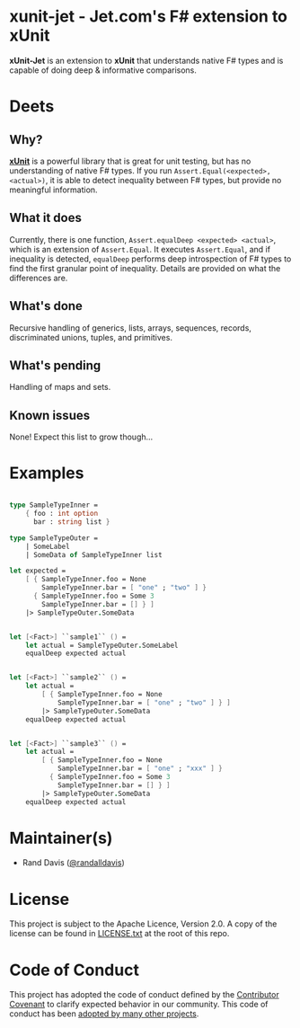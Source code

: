 # xunit-jet - Jet.com's F# extension to xUnit

**xUnit-Jet** is an extension to **xUnit** that understands native F# types and is capable of doing deep & informative comparisons.

# Deets

## Why?

[**xUnit**](https://github.com/xunit/xunit) is a powerful library that is great for unit testing, but has no understanding of native F# types. If you run `Assert.Equal(<expected>, <actual>)`, it is able to detect inequality between F# types, but provide no meaningful information.

## What it does

Currently, there is one function, `Assert.equalDeep <expected> <actual>`, which is an extension of `Assert.Equal`. It executes `Assert.Equal`, and if inequality is detected, `equalDeep` performs deep introspection of F# types to find the first granular point of inequality. Details are provided on what the differences are.

## What's done

Recursive handling of generics, lists, arrays, sequences, records, discriminated unions, tuples, and primitives.

## What's pending

Handling of maps and sets.

## Known issues

None! Expect this list to grow though...

# Examples

```fsharp

type SampleTypeInner =
    { foo : int option
      bar : string list }

type SampleTypeOuter =
    | SomeLabel
    | SomeData of SampleTypeInner list

let expected =
    [ { SampleTypeInner.foo = None
        SampleTypeInner.bar = [ "one" ; "two" ] }
      { SampleTypeInner.foo = Some 3
        SampleTypeInner.bar = [] } ]
    |> SampleTypeOuter.SomeData


let [<Fact>] ``sample1`` () =
    let actual = SampleTypeOuter.SomeLabel
    equalDeep expected actual
```


```fsharp

let [<Fact>] ``sample2`` () =
    let actual =
        [ { SampleTypeInner.foo = None
            SampleTypeInner.bar = [ "one" ; "two" ] } ]
        |> SampleTypeOuter.SomeData
    equalDeep expected actual
```
    
```fsharp

let [<Fact>] ``sample3`` () =
    let actual =
        [ { SampleTypeInner.foo = None
            SampleTypeInner.bar = [ "one" ; "xxx" ] }
          { SampleTypeInner.foo = Some 3
            SampleTypeInner.bar = [] } ]
        |> SampleTypeOuter.SomeData
    equalDeep expected actual
```



# Maintainer(s)

- Rand Davis ([@randalldavis](https://github.com/randalldavis))

# License

This project is subject to the Apache Licence, Version 2.0. A copy of the license can be found in [LICENSE.txt](LICENSE.txt) at the root of this repo.

# Code of Conduct 

This project has adopted the code of conduct defined by the [Contributor Covenant](http://contributor-covenant.org/) to clarify expected behavior in our community. This code of conduct has been [adopted by many other projects](http://contributor-covenant.org/adopters/).
